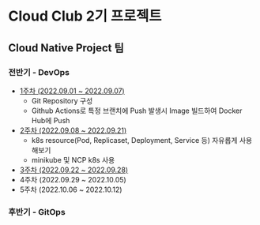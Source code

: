 # Cloud Club 2기 프로젝트

## Cloud Native Project 팀

### 전반기 - DevOps

- [1주차 (2022.09.01 ~ 2022.09.07)](https://github.com/snowcat471/cloud-club-2/tree/week-1)
  - Git Repository 구성
  - Github Actions로 특정 브랜치에 Push 발생시 Image 빌드하여 Docker Hub에 Push
- [2주차 (2022.09.08 ~ 2022.09.21)](https://github.com/snowcat471/cloud-club-2/tree/week-2)
  - k8s resource(Pod, Replicaset, Deployment, Service 등) 자유롭게 사용해보기
  - minikube 및 NCP k8s 사용
- [3주차 (2022.09.22 ~ 2022.09.28)](https://github.com/snowcat471/cloud-club-2/tree/week-3)
- 4주차 (2022.09.29 ~ 2022.10.05)
- 5주차 (2022.10.06 ~ 2022.10.12)

### 후반기 - GitOps
